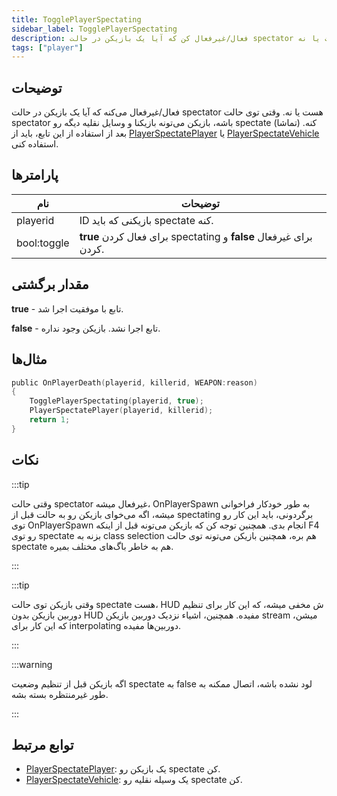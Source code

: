 ```yaml
---
title: TogglePlayerSpectating
sidebar_label: TogglePlayerSpectating
description: فعال/غیرفعال کن که آیا یک بازیکن در حالت spectator هست یا نه.
tags: ["player"]
---
```


## توضیحات

فعال/غیرفعال می‌کنه که آیا یک بازیکن در حالت spectator هست یا نه. وقتی توی حالت spectator باشه، بازیکن می‌تونه بازیکنا و وسایل نقلیه دیگه رو spectate (تماشا) کنه. بعد از استفاده از این تابع، باید از [PlayerSpectatePlayer](PlayerSpectatePlayer) یا [PlayerSpectateVehicle](PlayerSpectateVehicle) استفاده کنی.

## پارامترها

| نام         | توضیحات                                       |
| ----------- | ------------------------------------------------- |
| playerid    | ID بازیکنی که باید spectate کنه.          |
| bool:toggle | **true** برای فعال کردن spectating و **false** برای غیرفعال کردن. |

## مقدار برگشتی

**true** - تابع با موفقیت اجرا شد.

**false** - تابع اجرا نشد. بازیکن وجود نداره.

## مثال‌ها

```c
public OnPlayerDeath(playerid, killerid, WEAPON:reason)
{
    TogglePlayerSpectating(playerid, true);
    PlayerSpectatePlayer(playerid, killerid);
    return 1;
}
```

## نکات

:::tip

وقتی حالت spectator غیرفعال میشه، OnPlayerSpawn به طور خودکار فراخوانی میشه، اگه می‌خوای بازیکن رو به حالت قبل از spectating برگردونی، باید این کار رو توی OnPlayerSpawn انجام بدی. همچنین توجه کن که بازیکن می‌تونه قبل از اینکه F4 رو توی spectate بزنه به class selection هم بره، همچنین بازیکن می‌تونه توی حالت spectate هم به خاطر باگ‌های مختلف بمیره.

:::

:::tip

وقتی بازیکن توی حالت spectate هست، HUD ش مخفی میشه، که این کار برای تنظیم دوربین بازیکن بدون HUD مفیده. همچنین، اشیاء نزدیک دوربین بازیکن stream میشن، که این کار برای interpolating دوربین‌ها مفیده.

:::

:::warning

اگه بازیکن قبل از تنظیم وضعیت spectate به false لود نشده باشه، اتصال ممکنه به طور غیرمنتظره بسته بشه.

:::

## توابع مرتبط

- [PlayerSpectatePlayer](PlayerSpectatePlayer): یک بازیکن رو spectate کن.
- [PlayerSpectateVehicle](PlayerSpectateVehicle): یک وسیله نقلیه رو spectate کن.

